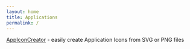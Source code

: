 ```yaml
---
layout: home
title: Applications
permalink: /
---
```


[AppIconCreator](/AppIconCreator/) - easily create Application Icons from SVG or PNG files

